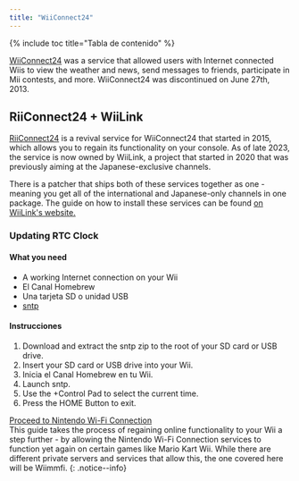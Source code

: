 ```yaml
---
title: "WiiConnect24"
---
```


{% include toc title="Tabla de contenido" %}
<!--
This guide provides the means of regaining WiiConnect24 functionality on your console via RiiConnect24.
Although not at all necessary, it is a "nice to have" feature that was originally used for online connectivity in certain applications on the console.
These apps include the Forecast/News Channel, Nintendo Channel, Check Mii Out Channel, some Japan-exclusive channels, and more.
-->

[WiiConnect24](https://wikipedia.org/wiki/WiiConnect24) was a service that allowed users with Internet connected Wiis to view the weather and news, send messages to friends, participate in Mii contests, and more. WiiConnect24 was discontinued on June 27th, 2013.

## RiiConnect24 + WiiLink
[RiiConnect24](https://rc24.xyz) is a revival service for WiiConnect24 that started in 2015, which allows you to regain its functionality on your console. As of late 2023, the service is now owned by WiiLink, a project that started in 2020 that was previously aiming at the Japanese-exclusive channels.

There is a patcher that ships both of these services together as one - meaning you get all of the international and Japanese-only channels in one package. The guide on how to install these services can be found [on WiiLink's website.](https://www.wiilink24.com/guide/)

<!-- move this back to another page? or no -->
### Updating RTC Clock

#### What you need
+ A working Internet connection on your Wii
+ El Canal Homebrew
+ Una tarjeta SD o unidad USB
+ [sntp](https://oscwii.org/library/app/sntp)

#### Instrucciones
1. Download and extract the sntp zip to the root of your SD card or USB drive.
1. Insert your SD card or USB drive into your Wii.
1. Inicia el Canal Homebrew en tu Wii.
1. Launch sntp.
1. Use the +Control Pad to select the current time.
1. Press the HOME Button to exit.

[Proceed to Nintendo Wi-Fi Connection](wiimmfi)<br> This guide takes the process of regaining online functionality to your Wii a step further - by allowing the Nintendo Wi-Fi Connection services to function yet again on certain games like Mario Kart Wii. While there are different private servers and services that allow this, the one covered here will be Wiimmfi.
{: .notice--info}
